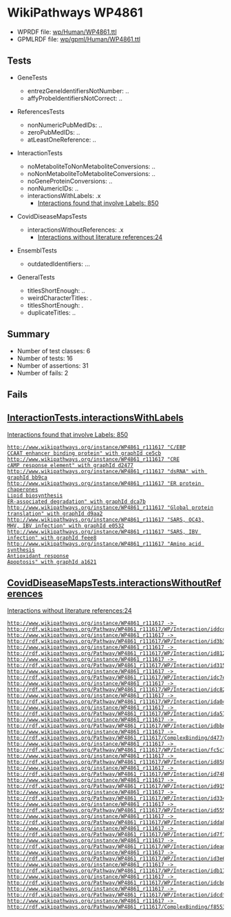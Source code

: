 # WikiPathways WP4861

* WPRDF file: [wp/Human/WP4861.ttl](../wp/Human/WP4861.ttl)
* GPMLRDF file: [wp/gpml/Human/WP4861.ttl](../wp/gpml/Human/WP4861.ttl)

## Tests

* GeneTests
    * entrezGeneIdentifiersNotNumber: ..
    * affyProbeIdentifiersNotCorrect: ..

* ReferencesTests
    * nonNumericPubMedIDs: ..
    * zeroPubMedIDs: ..
    * atLeastOneReference: ..

* InteractionTests
    * noMetaboliteToNonMetaboliteConversions: ..
    * noNonMetaboliteToMetaboliteConversions: ..
    * noGeneProteinConversions: ..
    * nonNumericIDs: ..
    * interactionsWithLabels: .x
        * [Interactions found that involve Labels: 850](d45d895a)

* CovidDiseaseMapsTests
    * interactionsWithoutReferences: .x
        * [Interactions without literature references:24](2e295b60)

* EnsemblTests
    * outdatedIdentifiers: ...

* GeneralTests
    * titlesShortEnough: ..
    * weirdCharacterTitles: .
    * titlesShortEnough: .
    * duplicateTitles: ..

## Summary

* Number of test classes: 6
* Number of tests: 16
* Number of assertions: 31
* Number of fails: 2

## Fails

<a href="d45d895a" />

## InteractionTests.interactionsWithLabels

Interactions found that involve Labels: 850
```
http://www.wikipathways.org/instance/WP4861_r111617 "C/EBP
CCAAT enhancer binding protein" with graphId ce5cb
http://www.wikipathways.org/instance/WP4861_r111617 "CRE
cAMP response element" with graphId d2477
http://www.wikipathways.org/instance/WP4861_r111617 "dsRNA" with graphId bb9ca
http://www.wikipathways.org/instance/WP4861_r111617 "ER protein chaperones
Lipid biosynthesis
ER-associated degradation" with graphId dca7b
http://www.wikipathways.org/instance/WP4861_r111617 "Global protein
translation" with graphId d9aa2
http://www.wikipathways.org/instance/WP4861_r111617 "SARS, OC43,
MHV, IBV infection" with graphId e0532
http://www.wikipathways.org/instance/WP4861_r111617 "SARS, IBV infection" with graphId feee8
http://www.wikipathways.org/instance/WP4861_r111617 "Amino acid synthesis
Antioxidant response
Apoptosis" with graphId a1621

```
<a href="2e295b60" />

## CovidDiseaseMapsTests.interactionsWithoutReferences

Interactions without literature references:24
```
http://www.wikipathways.org/instance/WP4861_r111617 -> http://rdf.wikipathways.org/Pathway/WP4861_r111617/WP/Interaction/iddcd631b5
http://www.wikipathways.org/instance/WP4861_r111617 -> http://rdf.wikipathways.org/Pathway/WP4861_r111617/WP/Interaction/id3b399cfb
http://www.wikipathways.org/instance/WP4861_r111617 -> http://rdf.wikipathways.org/Pathway/WP4861_r111617/WP/Interaction/id8122cdf4
http://www.wikipathways.org/instance/WP4861_r111617 -> http://rdf.wikipathways.org/Pathway/WP4861_r111617/WP/Interaction/id315b7e46
http://www.wikipathways.org/instance/WP4861_r111617 -> http://rdf.wikipathways.org/Pathway/WP4861_r111617/WP/Interaction/idc7e2ae4
http://www.wikipathways.org/instance/WP4861_r111617 -> http://rdf.wikipathways.org/Pathway/WP4861_r111617/WP/Interaction/idc828ca15
http://www.wikipathways.org/instance/WP4861_r111617 -> http://rdf.wikipathways.org/Pathway/WP4861_r111617/WP/Interaction/ida0444a3e
http://www.wikipathways.org/instance/WP4861_r111617 -> http://rdf.wikipathways.org/Pathway/WP4861_r111617/WP/Interaction/ida575a860
http://www.wikipathways.org/instance/WP4861_r111617 -> http://rdf.wikipathways.org/Pathway/WP4861_r111617/WP/Interaction/idbbefaff4
http://www.wikipathways.org/instance/WP4861_r111617 -> http://rdf.wikipathways.org/Pathway/WP4861_r111617/ComplexBinding/d477c
http://www.wikipathways.org/instance/WP4861_r111617 -> http://rdf.wikipathways.org/Pathway/WP4861_r111617/WP/Interaction/fc5c1
http://www.wikipathways.org/instance/WP4861_r111617 -> http://rdf.wikipathways.org/Pathway/WP4861_r111617/WP/Interaction/id858a8309
http://www.wikipathways.org/instance/WP4861_r111617 -> http://rdf.wikipathways.org/Pathway/WP4861_r111617/WP/Interaction/id74bb08d8
http://www.wikipathways.org/instance/WP4861_r111617 -> http://rdf.wikipathways.org/Pathway/WP4861_r111617/WP/Interaction/id915467c9
http://www.wikipathways.org/instance/WP4861_r111617 -> http://rdf.wikipathways.org/Pathway/WP4861_r111617/WP/Interaction/id334c961f
http://www.wikipathways.org/instance/WP4861_r111617 -> http://rdf.wikipathways.org/Pathway/WP4861_r111617/WP/Interaction/id5555a7cf
http://www.wikipathways.org/instance/WP4861_r111617 -> http://rdf.wikipathways.org/Pathway/WP4861_r111617/WP/Interaction/idda829af2
http://www.wikipathways.org/instance/WP4861_r111617 -> http://rdf.wikipathways.org/Pathway/WP4861_r111617/WP/Interaction/id7f19c7ea
http://www.wikipathways.org/instance/WP4861_r111617 -> http://rdf.wikipathways.org/Pathway/WP4861_r111617/WP/Interaction/idead04e33
http://www.wikipathways.org/instance/WP4861_r111617 -> http://rdf.wikipathways.org/Pathway/WP4861_r111617/WP/Interaction/id3e604b90
http://www.wikipathways.org/instance/WP4861_r111617 -> http://rdf.wikipathways.org/Pathway/WP4861_r111617/WP/Interaction/idb174dd6a
http://www.wikipathways.org/instance/WP4861_r111617 -> http://rdf.wikipathways.org/Pathway/WP4861_r111617/WP/Interaction/idcbd96fe9
http://www.wikipathways.org/instance/WP4861_r111617 -> http://rdf.wikipathways.org/Pathway/WP4861_r111617/WP/Interaction/idcdf3e573
http://www.wikipathways.org/instance/WP4861_r111617 -> http://rdf.wikipathways.org/Pathway/WP4861_r111617/ComplexBinding/f8553

```
